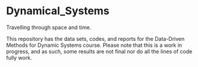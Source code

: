 # Dynamical_Systems
Travelling through space and time.

This repository has the data sets, codes, and reports for the Data-Driven Methods for Dynamic Systems course. Please note that this is a work in progress, and as such, some results are not final nor do all the lines of code fully work.
